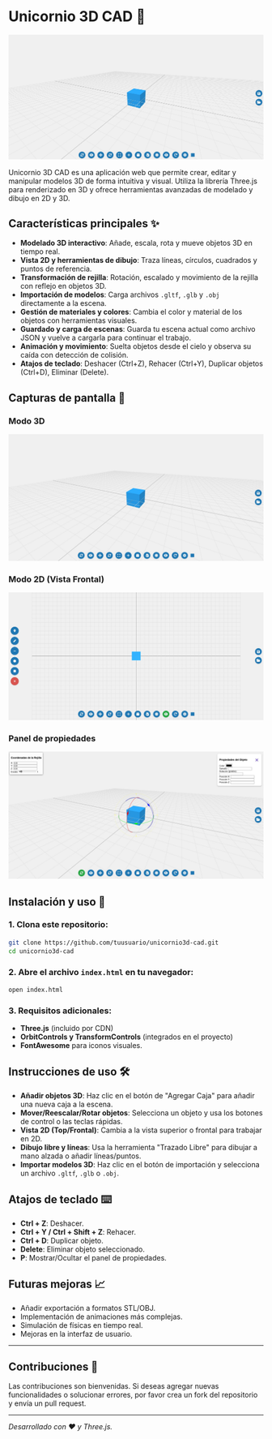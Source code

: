 
# Unicornio 3D CAD 🦄

![Unicornio 3D CAD](Unicornio3d.jpg)

Unicornio 3D CAD es una aplicación web que permite crear, editar y manipular modelos 3D de forma intuitiva y visual. Utiliza la librería Three.js para renderizado en 3D y ofrece herramientas avanzadas de modelado y dibujo en 2D y 3D.

## Características principales ✨
- **Modelado 3D interactivo**: Añade, escala, rota y mueve objetos 3D en tiempo real.
- **Vista 2D y herramientas de dibujo**: Traza líneas, círculos, cuadrados y puntos de referencia.
- **Transformación de rejilla**: Rotación, escalado y movimiento de la rejilla con reflejo en objetos 3D.
- **Importación de modelos**: Carga archivos `.gltf`, `.glb` y `.obj` directamente a la escena.
- **Gestión de materiales y colores**: Cambia el color y material de los objetos con herramientas visuales.
- **Guardado y carga de escenas**: Guarda tu escena actual como archivo JSON y vuelve a cargarla para continuar el trabajo.
- **Animación y movimiento**: Suelta objetos desde el cielo y observa su caída con detección de colisión.
- **Atajos de teclado**: Deshacer (Ctrl+Z), Rehacer (Ctrl+Y), Duplicar objetos (Ctrl+D), Eliminar (Delete).

## Capturas de pantalla 📸

### Modo 3D
![Vista 3D](screenshots/vista3d.jpg)

### Modo 2D (Vista Frontal)
![Vista 2D](screenshots/vista2d.jpg)

### Panel de propiedades
![Panel de propiedades](screenshots/panel_propiedades.jpg)

## Instalación y uso 🚀
### 1. Clona este repositorio:
```bash
git clone https://github.com/tuusuario/unicornio3d-cad.git
cd unicornio3d-cad
```

### 2. Abre el archivo `index.html` en tu navegador:
```bash
open index.html
```

### 3. Requisitos adicionales:
- **Three.js** (incluido por CDN)
- **OrbitControls y TransformControls** (integrados en el proyecto)
- **FontAwesome** para iconos visuales.

## Instrucciones de uso 🛠️
- **Añadir objetos 3D**: Haz clic en el botón de "Agregar Caja" para añadir una nueva caja a la escena.
- **Mover/Reescalar/Rotar objetos**: Selecciona un objeto y usa los botones de control o las teclas rápidas.
- **Vista 2D (Top/Frontal)**: Cambia a la vista superior o frontal para trabajar en 2D.
- **Dibujo libre y líneas**: Usa la herramienta "Trazado Libre" para dibujar a mano alzada o añadir líneas/puntos.
- **Importar modelos 3D**: Haz clic en el botón de importación y selecciona un archivo `.gltf`, `.glb` o `.obj`.

## Atajos de teclado ⌨️
- **Ctrl + Z**: Deshacer.
- **Ctrl + Y / Ctrl + Shift + Z**: Rehacer.
- **Ctrl + D**: Duplicar objeto.
- **Delete**: Eliminar objeto seleccionado.
- **P**: Mostrar/Ocultar el panel de propiedades.

## Futuras mejoras 📈
- Añadir exportación a formatos STL/OBJ.
- Implementación de animaciones más complejas.
- Simulación de físicas en tiempo real.
- Mejoras en la interfaz de usuario.

---

## Contribuciones 🤝
Las contribuciones son bienvenidas. Si deseas agregar nuevas funcionalidades o solucionar errores, por favor crea un fork del repositorio y envía un pull request.

---

_Desarrollado con ❤️ y Three.js._








